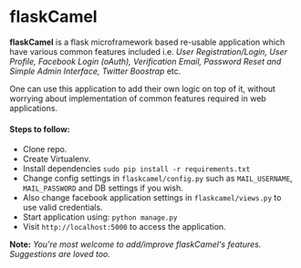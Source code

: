 flaskCamel
==========

**flaskCamel** is a flask microframework based re-usable application which have various common
features included i.e. *User Registration/Login, User Profile, Facebook Login (oAuth),
Verification Email, Password Reset and Simple Admin Interface, Twitter Boostrap* etc.

One can use this application to add their own logic on top of it, without 
worrying about implementation of common features required in web applications.

#### Steps to follow:
- Clone repo.
- Create Virtualenv.
- Install dependencies `sudo pip install -r requirements.txt`
- Change config settings in `flaskcamel/config.py` such as `MAIL_USERNAME`, `MAIL_PASSWORD` and DB settings if you wish.
- Also change facebook application settings in `flaskcamel/views.py` to use valid credentials.
- Start application using: `python manage.py`
- Visit `http://localhost:5000` to access the application.

**Note:** *You're most welcome to add/improve flaskCamel's features. Suggestions are loved too.*
